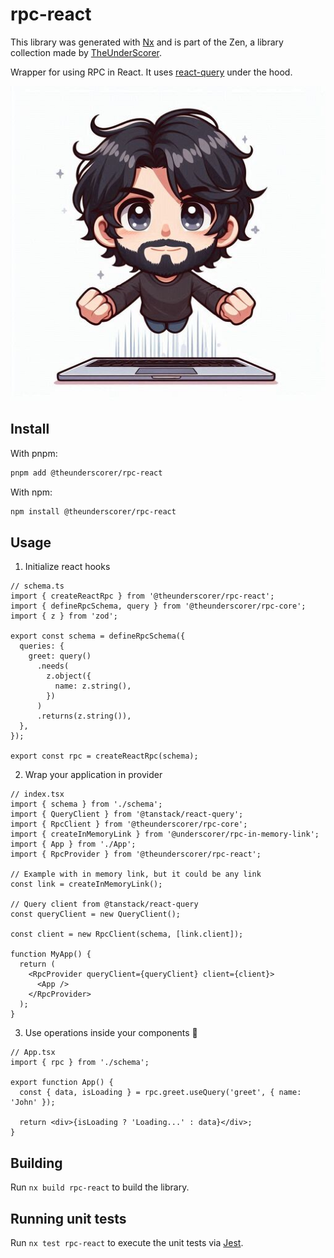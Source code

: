 # rpc-react

This library was generated with [Nx](https://nx.dev) and is part of the Zen, a library collection made by [TheUnderScorer](https://github.com/TheUnderScorer).

Wrapper for using RPC in React. It uses [react-query](https://react-query.tanstack.com/) under the hood.

![logo.png](../../assets/logo.png)

## Install

With pnpm:

```bash
pnpm add @theunderscorer/rpc-react
```

With npm:

```bash
npm install @theunderscorer/rpc-react
```

## Usage

1. Initialize react hooks

```tsx
// schema.ts
import { createReactRpc } from '@theunderscorer/rpc-react';
import { defineRpcSchema, query } from '@theunderscorer/rpc-core';
import { z } from 'zod';

export const schema = defineRpcSchema({
  queries: {
    greet: query()
      .needs(
        z.object({
          name: z.string(),
        })
      )
      .returns(z.string()),
  },
});

export const rpc = createReactRpc(schema);
```

2. Wrap your application in provider

```tsx
// index.tsx
import { schema } from './schema';
import { QueryClient } from '@tanstack/react-query';
import { RpcClient } from '@theunderscorer/rpc-core';
import { createInMemoryLink } from '@underscorer/rpc-in-memory-link';
import { App } from './App';
import { RpcProvider } from '@theunderscorer/rpc-react';

// Example with in memory link, but it could be any link
const link = createInMemoryLink();

// Query client from @tanstack/react-query
const queryClient = new QueryClient();

const client = new RpcClient(schema, [link.client]);

function MyApp() {
  return (
    <RpcProvider queryClient={queryClient} client={client}>
      <App />
    </RpcProvider>
  );
}
```

3. Use operations inside your components 🎉

```tsx
// App.tsx
import { rpc } from './schema';

export function App() {
  const { data, isLoading } = rpc.greet.useQuery('greet', { name: 'John' });

  return <div>{isLoading ? 'Loading...' : data}</div>;
}
```

## Building

Run `nx build rpc-react` to build the library.

## Running unit tests

Run `nx test rpc-react` to execute the unit tests via [Jest](https://jestjs.io).
